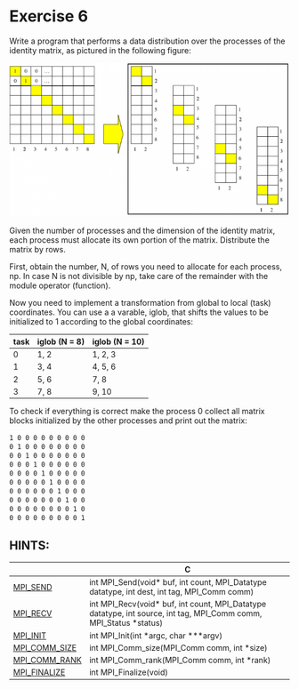 # Exercise 6

Write a program that performs a data distribution over the processes of the identity matrix, as pictured in the following figure:

![alt text](../images/es6.png)

Given the number of processes and the dimension of the identity matrix, each process must allocate its own portion of the matrix. Distribute the matrix by rows. 

First, obtain the number, N,  of rows you need to allocate for each process, np. In case N is not divisible by np, take care of the remainder with the module operator (function).     

Now you need to implement a transformation from global to local (task) coordinates. You can use a a varable, iglob, that shifts the values to be initialized to 1 according to the global coordinates:

| task | iglob (N = 8) | iglob (N = 10) |
|------|---------------|----------------|
| 0 | 1, 2 | 1, 2, 3 |
| 1 | 3, 4 | 4, 5, 6 |
| 2 | 5, 6 | 7, 8 |
| 3 | 7, 8 | 9, 10 |

To check if everything is correct make the process 0 collect all matrix blocks initialized by the other processes and print out the matrix:

```
1 0 0 0 0 0 0 0 0 0 
0 1 0 0 0 0 0 0 0 0 
0 0 1 0 0 0 0 0 0 0 
0 0 0 1 0 0 0 0 0 0 
0 0 0 0 1 0 0 0 0 0 
0 0 0 0 0 1 0 0 0 0 
0 0 0 0 0 0 1 0 0 0 
0 0 0 0 0 0 0 1 0 0 
0 0 0 0 0 0 0 0 1 0 
0 0 0 0 0 0 0 0 0 1 
```

## HINTS:

|    | **C** |
|----|-------|
| [MPI_SEND](https://www.open-mpi.org/doc/v3.1/man3/MPI_Send.3.php) | int MPI_Send(void\* buf, int count, MPI_Datatype datatype, int dest, int tag, MPI_Comm comm) | 
| [MPI_RECV](https://www.open-mpi.org/doc/v3.1/man3/MPI_Recv.3.php) | int MPI_Recv(void\* buf, int count, MPI_Datatype datatype, int source, int tag, MPI_Comm comm, MPI_Status \*status) | 
| [MPI_INIT](https://www.open-mpi.org/doc/v3.1/man3/MPI_Init.3.php) | int MPI_Init(int \*argc, char \***argv) | 
| [MPI_COMM_SIZE](https://www.open-mpi.org/doc/v3.1/man3/MPI_Comm_size.3.php) | int MPI_Comm_size(MPI_Comm comm, int \*size) | 
| [MPI_COMM_RANK](https://www.open-mpi.org/doc/v3.1/man3/MPI_Comm_rank.3.php) | int MPI_Comm_rank(MPI_Comm comm, int \*rank) | 
| [MPI_FINALIZE](https://www.open-mpi.org/doc/v3.1/man3/MPI_Finalize.3.php) | int MPI_Finalize(void) | 
